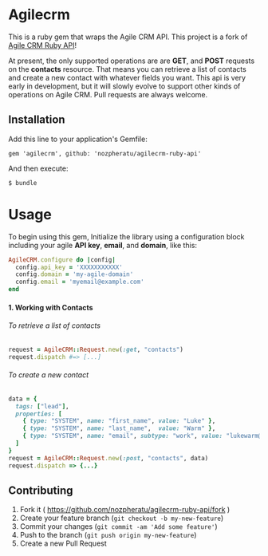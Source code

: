 Agilecrm
=================

This is a ruby gem that wraps the Agile CRM API. This project is a fork of [Agile CRM Ruby API](https://github.com/anthonyfranco/agilecrm-ruby-api)!

At present, the only supported operations are are **GET**, and **POST** requests on the **contacts** resource. That means you can retrieve a list of contacts and create a new contact with whatever fields you want. This api is very early in development, but it will slowly evolve to support other kinds of operations on Agile CRM. Pull requests are always welcome.

## Installation

Add this line to your application's Gemfile:

    gem 'agilecrm', github: 'nozpheratu/agilecrm-ruby-api'

And then execute:

    $ bundle


# Usage

To begin using this gem, Initialize the library using a configuration block including your agile **API key**, **email**, and **domain**, like this:

```ruby
AgileCRM.configure do |config|
  config.api_key = 'XXXXXXXXXXX'
  config.domain = 'my-agile-domain'
  config.email = 'myemail@example.com'
end
```

#### 1. Working with Contacts

######  To retrieve a list of contacts

```ruby
request = AgileCRM::Request.new(:get, "contacts")
request.dispatch #=> [...]
```

###### To create a new contact

```ruby
data = {
  tags: ["lead"],
  properties: [
    { type: "SYSTEM", name: "first_name", value: "Luke" },
    { type: "SYSTEM", name: "last_name",  value: "Warm" },
    { type: "SYSTEM", name: "email", subtype: "work", value: "lukewarm@example.com" }
  ]
}
request = AgileCRM::Request.new(:post, "contacts", data)
request.dispatch => {...}
```

## Contributing

1. Fork it ( https://github.com/nozpheratu/agilecrm-ruby-api/fork )
2. Create your feature branch (`git checkout -b my-new-feature`)
3. Commit your changes (`git commit -am 'Add some feature'`)
4. Push to the branch (`git push origin my-new-feature`)
5. Create a new Pull Request
